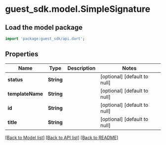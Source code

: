 # guest_sdk.model.SimpleSignature

## Load the model package
```dart
import 'package:guest_sdk/api.dart';
```

## Properties
Name | Type | Description | Notes
------------ | ------------- | ------------- | -------------
**status** | **String** |  | [optional] [default to null]
**templateName** | **String** |  | [optional] [default to null]
**id** | **String** |  | [optional] [default to null]
**title** | **String** |  | [optional] [default to null]

[[Back to Model list]](../README.md#documentation-for-models) [[Back to API list]](../README.md#documentation-for-api-endpoints) [[Back to README]](../README.md)


